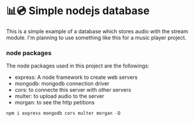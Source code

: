 # 📊💿 Simple nodejs database
This is a simple example of a database which stores audio with the stream module. I'm planning to use something like this for a music player project.

### node packages
The node packages used in this project are the followings:

- express: A node framework to create web servers
- mongodb: mongodb connection driver
- cors: to connecte this server with other servers
- multer: to upload audio to the server
- morgan: to see the http petitions

```
npm i express mongodb cors multer morgan -D
```